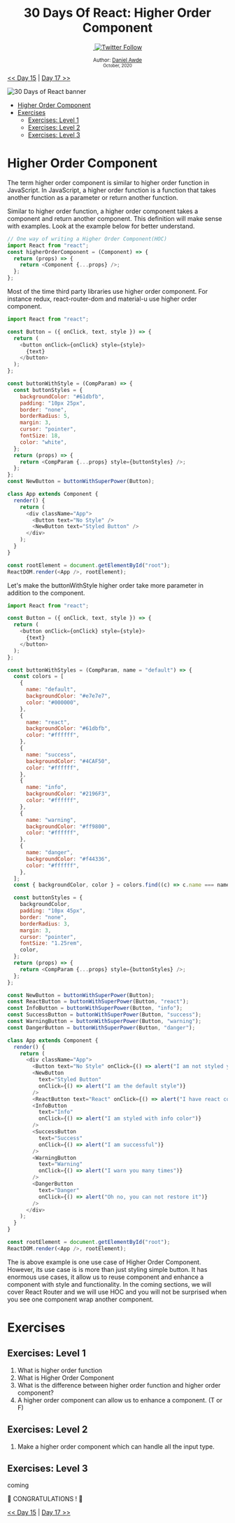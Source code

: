 <div align="center">
  <h1> 30 Days Of React: Higher Order Component</h1>
  <a class="header-badge" target="_blank" href="https://www.linkedin.com/in/DanielAwde9/">
  <img src=""badge/style--5eba00.svg?label=LinkedIn&logo=linkedin&style=social">
  </a>
  <a class="header-badge" target="_blank" href="https://twitter.com/DanielAwde9">
  <img alt="Twitter Follow" src="https://img.shields.io/twitter/follow/DanielAwde9?style=social">
  </a>

<sub>Author:
<a href="https://www.linkedin.com/in/DanielAwde9/" target="_blank">Daniel Awde</a><br>
<small> October, 2020</small>
</sub>

</div>

[<< Day 15](../15_Third_Party_Packages/15_third_party_packages.md) | [Day 17 >>](../17_React_Router/17_react_router.md)

![30 Days of React banner](../images/30_days_of_react_banner_day_16.jpg)

- [Higher Order Component](#higher-order-component)
- [Exercises](#exercises)
  - [Exercises: Level 1](#exercises-level-1)
  - [Exercises: Level 2](#exercises-level-2)
  - [Exercises: Level 3](#exercises-level-3)

# Higher Order Component

The term higher order component is similar to higher order function in JavaScript. In JavaScript, a higher order function is a function that takes another function as a parameter or return another function.

Similar to higher order function, a higher order component takes a component and return another component.
This definition will make sense with examples. Look at the example below for better understand.

```js
// One way of writing a Higher Order Component(HOC)
import React from "react";
const higherOrderComponent = (Component) => {
  return (props) => {
    return <Component {...props} />;
  };
};
```

Most of the time third party libraries use higher order component. For instance redux, react-router-dom and material-u use higher order component.

```js
import React from "react";

const Button = ({ onClick, text, style }) => {
  return (
    <button onClick={onClick} style={style}>
      {text}
    </button>
  );
};

const buttonWithStyle = (CompParam) => {
  const buttonStyles = {
    backgroundColor: "#61dbfb",
    padding: "10px 25px",
    border: "none",
    borderRadius: 5,
    margin: 3,
    cursor: "pointer",
    fontSize: 18,
    color: "white",
  };
  return (props) => {
    return <CompParam {...props} style={buttonStyles} />;
  };
};
const NewButton = buttonWithSuperPower(Button);

class App extends Component {
  render() {
    return (
      <div className="App">
        <Button text="No Style" />
        <NewButton text="Styled Button" />
      </div>
    );
  }
}

const rootElement = document.getElementById("root");
ReactDOM.render(<App />, rootElement);
```

Let's make the buttonWithStyle higher order take more parameter in addition to the component.

```js
import React from "react";

const Button = ({ onClick, text, style }) => {
  return (
    <button onClick={onClick} style={style}>
      {text}
    </button>
  );
};

const buttonWithStyles = (CompParam, name = "default") => {
  const colors = [
    {
      name: "default",
      backgroundColor: "#e7e7e7",
      color: "#000000",
    },
    {
      name: "react",
      backgroundColor: "#61dbfb",
      color: "#ffffff",
    },
    {
      name: "success",
      backgroundColor: "#4CAF50",
      color: "#ffffff",
    },
    {
      name: "info",
      backgroundColor: "#2196F3",
      color: "#ffffff",
    },
    {
      name: "warning",
      backgroundColor: "#ff9800",
      color: "#ffffff",
    },
    {
      name: "danger",
      backgroundColor: "#f44336",
      color: "#ffffff",
    },
  ];
  const { backgroundColor, color } = colors.find((c) => c.name === name);

  const buttonStyles = {
    backgroundColor,
    padding: "10px 45px",
    border: "none",
    borderRadius: 3,
    margin: 3,
    cursor: "pointer",
    fontSize: "1.25rem",
    color,
  };
  return (props) => {
    return <CompParam {...props} style={buttonStyles} />;
  };
};

const NewButton = buttonWithSuperPower(Button);
const ReactButton = buttonWithSuperPower(Button, "react");
const InfoButton = buttonWithSuperPower(Button, "info");
const SuccessButton = buttonWithSuperPower(Button, "success");
const WarningButton = buttonWithSuperPower(Button, "warning");
const DangerButton = buttonWithSuperPower(Button, "danger");

class App extends Component {
  render() {
    return (
      <div className="App">
        <Button text="No Style" onClick={() => alert("I am not styled yet")} />
        <NewButton
          text="Styled Button"
          onClick={() => alert("I am the default style")}
        />
        <ReactButton text="React" onClick={() => alert("I have react color")} />
        <InfoButton
          text="Info"
          onClick={() => alert("I am styled with info color")}
        />
        <SuccessButton
          text="Success"
          onClick={() => alert("I am successful")}
        />
        <WarningButton
          text="Warning"
          onClick={() => alert("I warn you many times")}
        />
        <DangerButton
          text="Danger"
          onClick={() => alert("Oh no, you can not restore it")}
        />
      </div>
    );
  }
}

const rootElement = document.getElementById("root");
ReactDOM.render(<App />, rootElement);
```

The is above example is one use case of Higher Order Component. However, its use case is is more than just styling simple button. It has enormous use cases, it allow us to reuse component and enhance a component with style and functionality. In the coming sections, we will cover React Router and we will use HOC and you will not be surprised when you see one component wrap another component.

# Exercises

## Exercises: Level 1

1. What is higher order function
2. What is Higher Order Component
3. What is the difference between higher order function and higher order component?
4. A higher order component can allow us to enhance a component. (T or F)

## Exercises: Level 2

1. Make a higher order component which can handle all the input type.

## Exercises: Level 3

coming

🎉 CONGRATULATIONS ! 🎉

[<< Day 15](../15_Third_Party_Packages/15_third_party_packages.md) | [Day 17 >>](../17_React_Router/17_react_router.md)
